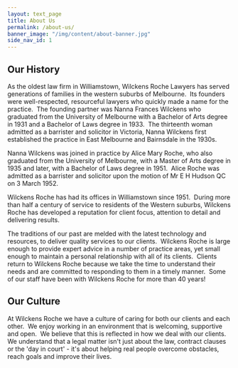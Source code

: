 ```yaml
---
layout: text_page
title: About Us
permalink: /about-us/
banner_image: "/img/content/about-banner.jpg"
side_nav_id: 1
---
```


## Our History

As the oldest law firm in Williamstown, Wilckens Roche Lawyers has served generations of families in the western suburbs of Melbourne.  Its founders were well-respected, resourceful lawyers who quickly made a name for the practice.  The founding partner was Nanna Frances Wilckens who graduated from the University of Melbourne with a Bachelor of Arts degree in 1931 and a Bachelor of Laws degree in 1933.  The thirteenth woman admitted as a barrister and solicitor in Victoria, Nanna Wilckens first established the practice in East Melbourne and Bairnsdale in the 1930s.

Nanna Wilckens was joined in practice by Alice Mary Roche, who also graduated from the University of Melbourne, with a Master of Arts degree in 1935 and later, with a Bachelor of Laws degree in 1951.  Alice Roche was admitted as a barrister and solicitor upon the motion of Mr E H Hudson QC on 3 March 1952.

Wilckens Roche has had its offices in Williamstown since 1951.  During more than half a century of service to residents of the Western suburbs, Wilckens Roche has developed a reputation for client focus, attention to detail and delivering results.

The traditions of our past are melded with the latest technology and resources, to deliver quality services to our clients.  Wilckens Roche is large enough to provide expert advice in a number of practice areas, yet small enough to maintain a personal relationship with all of its clients.  Clients return to Wilckens Roche because we take the time to understand their needs and are committed to responding to them in a timely manner.  Some of our staff have been with Wilckens Roche for more than 40 years!

## Our Culture

At Wilckens Roche we have a culture of caring for both our clients and each other.  We enjoy working in an environment that is welcoming, supportive and open.  We believe that this is reflected in how we deal with our clients.  We understand that a legal matter isn't just about the law, contract clauses or the 'day in court' - it's about helping real people overcome obstacles, reach goals and improve their lives.